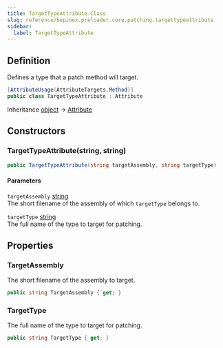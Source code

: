 ```yaml
---
title: TargetTypeAttribute Class
slug: reference/bepinex.preloader.core.patching.targettypeattribute
sidebar:
  label: TargetTypeAttribute
---
```

## Definition

Defines a type that a patch method will target.

```csharp title="C#"
[AttributeUsage(AttributeTargets.Method)]
public class TargetTypeAttribute : Attribute
```

Inheritance [object](https://learn.microsoft.com/dotnet/api/system.object/) → [Attribute](https://learn.microsoft.com/dotnet/api/system.attribute/)

## Constructors

### TargetTypeAttribute(string, string)

```csharp title="C#"
public TargetTypeAttribute(string targetAssembly, string targetType)
```

#### Parameters

`targetAssembly` [string](https://learn.microsoft.com/dotnet/api/system.string/)  
The short filename of the assembly of which <code class="paramref">targetType</code> belongs to.

`targetType` [string](https://learn.microsoft.com/dotnet/api/system.string/)  
The full name of the type to target for patching.


## Properties

### TargetAssembly

The short filename of the assembly to target.

```csharp title="C#"
public string TargetAssembly { get; }
```

### TargetType

The full name of the type to target for patching.

```csharp title="C#"
public string TargetType { get; }
```